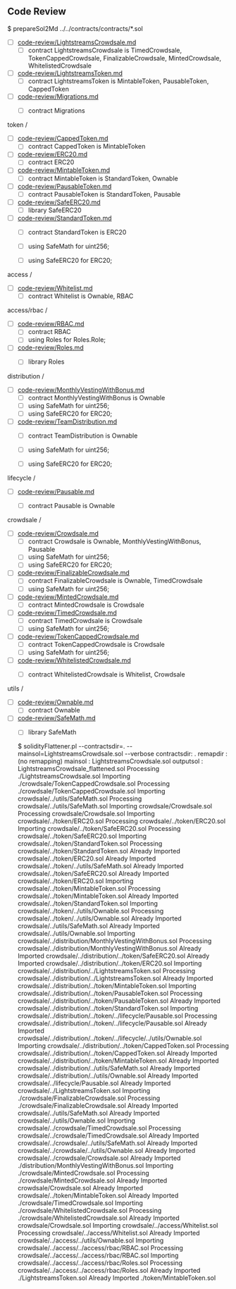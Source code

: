 
## Code Review

$ prepareSol2Md ../../contracts/contracts/*.sol
* [ ] [code-review/LightstreamsCrowdsale.md](code-review/LightstreamsCrowdsale.md)
  * [ ] contract LightstreamsCrowdsale is TimedCrowdsale, TokenCappedCrowdsale, FinalizableCrowdsale, MintedCrowdsale, WhitelistedCrowdsale
* [ ] [code-review/LightstreamsToken.md](code-review/LightstreamsToken.md)
  * [ ] contract LightstreamsToken is MintableToken, PausableToken, CappedToken
* [ ] [code-review/Migrations.md](code-review/Migrations.md)
  * [ ] contract Migrations


token /

* [ ] [code-review/CappedToken.md](code-review/CappedToken.md)
  * [ ] contract CappedToken is MintableToken
* [ ] [code-review/ERC20.md](code-review/ERC20.md)
  * [ ] contract ERC20
* [ ] [code-review/MintableToken.md](code-review/MintableToken.md)
  * [ ] contract MintableToken is StandardToken, Ownable
* [ ] [code-review/PausableToken.md](code-review/PausableToken.md)
  * [ ] contract PausableToken is StandardToken, Pausable
* [ ] [code-review/SafeERC20.md](code-review/SafeERC20.md)
  * [ ] library SafeERC20
* [ ] [code-review/StandardToken.md](code-review/StandardToken.md)
  * [ ] contract StandardToken is ERC20
  * [ ]   using SafeMath for uint256;
  * [ ]   using SafeERC20 for ERC20;


access /

* [ ] [code-review/Whitelist.md](code-review/Whitelist.md)
  * [ ] contract Whitelist is Ownable, RBAC

access/rbac /

* [ ] [code-review/RBAC.md](code-review/RBAC.md)
  * [ ] contract RBAC
  * [ ]   using Roles for Roles.Role;
* [ ] [code-review/Roles.md](code-review/Roles.md)
  * [ ] library Roles


distribution /

* [ ] [code-review/MonthlyVestingWithBonus.md](code-review/MonthlyVestingWithBonus.md)
  * [ ] contract MonthlyVestingWithBonus is Ownable
  * [ ]   using SafeMath for uint256;
  * [ ]   using SafeERC20 for ERC20;
* [ ] [code-review/TeamDistribution.md](code-review/TeamDistribution.md)
  * [ ] contract TeamDistribution is Ownable
  * [ ]   using SafeMath for uint256;
  * [ ]   using SafeERC20 for ERC20;


lifecycle /

* [ ] [code-review/Pausable.md](code-review/Pausable.md)
  * [ ] contract Pausable is Ownable


crowdsale /

* [ ] [code-review/Crowdsale.md](code-review/Crowdsale.md)
  * [ ] contract Crowdsale is Ownable, MonthlyVestingWithBonus, Pausable
  * [ ]   using SafeMath for uint256;
  * [ ]   using SafeERC20 for ERC20;
* [ ] [code-review/FinalizableCrowdsale.md](code-review/FinalizableCrowdsale.md)
  * [ ] contract FinalizableCrowdsale is Ownable, TimedCrowdsale
  * [ ]   using SafeMath for uint256;
* [ ] [code-review/MintedCrowdsale.md](code-review/MintedCrowdsale.md)
  * [ ] contract MintedCrowdsale is Crowdsale
* [ ] [code-review/TimedCrowdsale.md](code-review/TimedCrowdsale.md)
  * [ ] contract TimedCrowdsale is Crowdsale
  * [ ]   using SafeMath for uint256;
* [ ] [code-review/TokenCappedCrowdsale.md](code-review/TokenCappedCrowdsale.md)
  * [ ] contract TokenCappedCrowdsale is Crowdsale
  * [ ]   using SafeMath for uint256;
* [ ] [code-review/WhitelistedCrowdsale.md](code-review/WhitelistedCrowdsale.md)
  * [ ] contract WhitelistedCrowdsale is Whitelist, Crowdsale


utils /

* [ ] [code-review/Ownable.md](code-review/Ownable.md)
  * [ ] contract Ownable
* [ ] [code-review/SafeMath.md](code-review/SafeMath.md)
  * [ ] library SafeMath




  $ solidityFlattener.pl --contractsdir=. --mainsol=LightstreamsCrowdsale.sol --verbose
  contractsdir: .
  remapdir    : (no remapping)
  mainsol     : LightstreamsCrowdsale.sol
  outputsol   : LightstreamsCrowdsale_flattened.sol
  Processing ./LightstreamsCrowdsale.sol
      Importing ./crowdsale/TokenCappedCrowdsale.sol
      Processing ./crowdsale/TokenCappedCrowdsale.sol
          Importing crowdsale/../utils/SafeMath.sol
          Processing crowdsale/../utils/SafeMath.sol
          Importing crowdsale/Crowdsale.sol
          Processing crowdsale/Crowdsale.sol
              Importing crowdsale/../token/ERC20.sol
              Processing crowdsale/../token/ERC20.sol
              Importing crowdsale/../token/SafeERC20.sol
              Processing crowdsale/../token/SafeERC20.sol
                  Importing crowdsale/../token/StandardToken.sol
                  Processing crowdsale/../token/StandardToken.sol
                      Already Imported crowdsale/../token/ERC20.sol
                      Already Imported crowdsale/../token/../utils/SafeMath.sol
                      Already Imported crowdsale/../token/SafeERC20.sol
                  Already Imported crowdsale/../token/ERC20.sol
              Importing crowdsale/../token/MintableToken.sol
              Processing crowdsale/../token/MintableToken.sol
                  Already Imported crowdsale/../token/StandardToken.sol
                  Importing crowdsale/../token/../utils/Ownable.sol
                  Processing crowdsale/../token/../utils/Ownable.sol
              Already Imported crowdsale/../utils/SafeMath.sol
              Already Imported crowdsale/../utils/Ownable.sol
              Importing crowdsale/../distribution/MonthlyVestingWithBonus.sol
              Processing crowdsale/../distribution/MonthlyVestingWithBonus.sol
                  Already Imported crowdsale/../distribution/../token/SafeERC20.sol
                  Already Imported crowdsale/../distribution/../token/ERC20.sol
                  Importing crowdsale/../distribution/../LightstreamsToken.sol
                  Processing crowdsale/../distribution/../LightstreamsToken.sol
                      Already Imported crowdsale/../distribution/../token/MintableToken.sol
                      Importing crowdsale/../distribution/../token/PausableToken.sol
                      Processing crowdsale/../distribution/../token/PausableToken.sol
                          Already Imported crowdsale/../distribution/../token/StandardToken.sol
                          Importing crowdsale/../distribution/../token/../lifecycle/Pausable.sol
                          Processing crowdsale/../distribution/../token/../lifecycle/Pausable.sol
                              Already Imported crowdsale/../distribution/../token/../lifecycle/../utils/Ownable.sol
                      Importing crowdsale/../distribution/../token/CappedToken.sol
                      Processing crowdsale/../distribution/../token/CappedToken.sol
                          Already Imported crowdsale/../distribution/../token/MintableToken.sol
                  Already Imported crowdsale/../distribution/../utils/SafeMath.sol
                  Already Imported crowdsale/../distribution/../utils/Ownable.sol
              Already Imported crowdsale/../lifecycle/Pausable.sol
              Already Imported crowdsale/../LightstreamsToken.sol
      Importing ./crowdsale/FinalizableCrowdsale.sol
      Processing ./crowdsale/FinalizableCrowdsale.sol
          Already Imported crowdsale/../utils/SafeMath.sol
          Already Imported crowdsale/../utils/Ownable.sol
          Importing crowdsale/../crowdsale/TimedCrowdsale.sol
          Processing crowdsale/../crowdsale/TimedCrowdsale.sol
              Already Imported crowdsale/../crowdsale/../utils/SafeMath.sol
              Already Imported crowdsale/../crowdsale/../utils/Ownable.sol
              Already Imported crowdsale/../crowdsale/Crowdsale.sol
      Already Imported ./distribution/MonthlyVestingWithBonus.sol
      Importing ./crowdsale/MintedCrowdsale.sol
      Processing ./crowdsale/MintedCrowdsale.sol
          Already Imported crowdsale/Crowdsale.sol
          Already Imported crowdsale/../token/MintableToken.sol
      Already Imported ./crowdsale/TimedCrowdsale.sol
      Importing ./crowdsale/WhitelistedCrowdsale.sol
      Processing ./crowdsale/WhitelistedCrowdsale.sol
          Already Imported crowdsale/Crowdsale.sol
          Importing crowdsale/../access/Whitelist.sol
          Processing crowdsale/../access/Whitelist.sol
              Already Imported crowdsale/../access/../utils/Ownable.sol
              Importing crowdsale/../access/../access/rbac/RBAC.sol
              Processing crowdsale/../access/../access/rbac/RBAC.sol
                  Importing crowdsale/../access/../access/rbac/Roles.sol
                  Processing crowdsale/../access/../access/rbac/Roles.sol
      Already Imported ./LightstreamsToken.sol
      Already Imported ./token/MintableToken.sol
